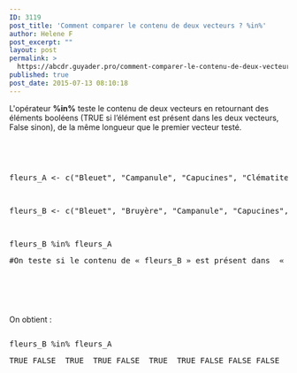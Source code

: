```yaml
---
ID: 3119
post_title: 'Comment comparer le contenu de deux vecteurs ? %in%'
author: Helene F
post_excerpt: ""
layout: post
permalink: >
  https://abcdr.guyader.pro/comment-comparer-le-contenu-de-deux-vecteurs-in/
published: true
post_date: 2015-07-13 08:10:18
---
```

<p>L'opérateur <b>%in%</b> teste le contenu de deux vecteurs en retournant des éléments booléens (TRUE si l’élément est présent dans les deux vecteurs, False sinon), de la même longueur que le premier vecteur testé.</p><p> </p> <pre lang='rsplus'><br /><p></p><p></p><p>fleurs_A &lt;- c("Bleuet", "Campanule", "Capucines", "Clématite", "Coquelicot")</p><p> </p><p>fleurs_B &lt;- c("Bleuet", "Bruyère", "Campanule", "Capucines", "Colchique", "Clématite", "Coquelicot", "Gentiane", "Géranium", "Iris")</p><p> </p><p>fleurs_B %in% fleurs_A</p><p>#On teste si le contenu de « fleurs_B » est présent dans  «  fleurs_A »</p><p></pre>   </p><p> </p><p>On obtient :</p><p> <pre lang='rsplus'></p><p>fleurs_B %in% fleurs_A</p><p>TRUE FALSE  TRUE  TRUE FALSE  TRUE  TRUE FALSE FALSE FALSE  TRUE  TRUE<br /> </pre>   </p>